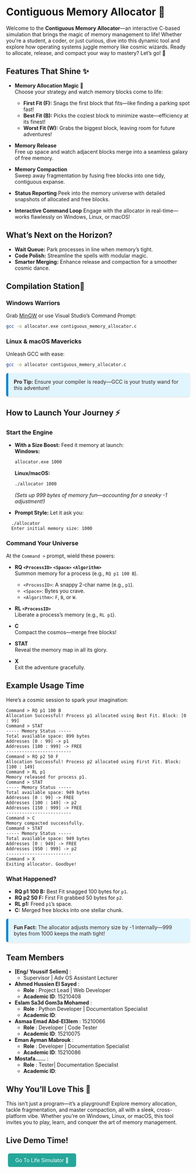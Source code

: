 # Contiguous Memory Allocator 🚀

Welcome to the **Contiguous Memory Allocator**—an interactive C-based simulation that brings the magic of memory management to life! Whether you're a student, a coder, or just curious, dive into this dynamic tool and explore how operating systems juggle memory like cosmic wizards. Ready to allocate, release, and compact your way to mastery? Let’s go! 🌟

## Features That Shine ✨

- **Memory Allocation Magic** 🎩  
  Choose your strategy and watch memory blocks come to life:  
  - **First Fit (F):** Snags the first block that fits—like finding a parking spot fast!  
  - **Best Fit (B):** Picks the coziest block to minimize waste—efficiency at its finest!  
  - **Worst Fit (W):** Grabs the biggest block, leaving room for future adventures!  

- **Memory Release**  
  Free up space and watch adjacent blocks merge into a seamless galaxy of free memory.

- **Memory Compaction**  
  Sweep away fragmentation by fusing free blocks into one tidy, contiguous expanse.

- **Status Reporting** 
  Peek into the memory universe with detailed snapshots of allocated and free blocks.

- **Interactive Command Loop**
  Engage with the allocator in real-time—works flawlessly on Windows, Linux, or macOS!

## What’s Next on the Horizon?

- **Wait Queue:** Park processes in line when memory’s tight.  
- **Code Polish:** Streamline the spells with modular magic.  
- **Smarter Merging:** Enhance release and compaction for a smoother cosmic dance.

## Compilation Station🔧

### Windows Warriors

Grab [MinGW](http://www.mingw.org/) or use Visual Studio’s Command Prompt:  

```bash
gcc -o allocator.exe contiguous_memory_allocator.c
```

### Linux & macOS Mavericks
  
Unleash GCC with ease:  

```bash
gcc -o allocator contiguous_memory_allocator.c
```

<div style="background: #e1f5fe; border-left: 6px solid #0288d1; padding: 15px; border-radius: 5px; margin: 15px 0; box-shadow: 0 2px 5px rgba(0, 0, 0, 0.1); transition: transform 0.3s ease;color:#322;">
  <strong>Pro Tip:</strong> Ensure your compiler is ready—GCC is your trusty wand for this adventure!
</div>

## How to Launch Your Journey ⚡

### Start the Engine  

- **With a Size Boost:** Feed it memory at launch:  
  **Windows:**

  ```bash
  allocator.exe 1000
  ```  

  **Linux/macOS:**

  ```bash
  ./allocator 1000
  ```  

  *(Sets up 999 bytes of memory fun—accounting for a sneaky -1 adjustment!)*  

- **Prompt Style:** Let it ask you:

```terminal
  ./allocator
  Enter initial memory size: 1000
```

### Command Your Universe

At the `Command >` prompt, wield these powers:  

- **RQ `<ProcessID>` `<Space>` `<Algorithm>`**  
  Summon memory for a process (e.g., `RQ p1 100 B`).  
  - `<ProcessID>`: A snappy 2-char name (e.g., `p1`).  
  - `<Space>`: Bytes you crave.  
  - `<Algorithm>`: `F`, `B`, or `W`.  

- **RL `<ProcessID>`**  
  Liberate a process’s memory (e.g., `RL p1`).  

- **C**  
  Compact the cosmos—merge free blocks!  

- **STAT**  
  Reveal the memory map in all its glory.  

- **X**  
  Exit the adventure gracefully.

## Example Usage Time

Here’s a cosmic session to spark your imagination:

```terminal
Command > RQ p1 100 B
Allocation Successful! Process p1 allocated using Best Fit. Block: [0 : 99]
Command > STAT
----- Memory Status -----
Total available space: 899 bytes
Addresses [0 : 99] -> p1
Addresses [100 : 999] -> FREE
-------------------------
Command > RQ p2 50 F
Allocation Successful! Process p2 allocated using First Fit. Block: [100 : 149]
Command > RL p1
Memory released for process p1.
Command > STAT
----- Memory Status -----
Total available space: 949 bytes
Addresses [0 : 99] -> FREE
Addresses [100 : 149] -> p2
Addresses [150 : 999] -> FREE
-------------------------
Command > C
Memory compacted successfully.
Command > STAT
----- Memory Status -----
Total available space: 949 bytes
Addresses [0 : 949] -> FREE
Addresses [950 : 999] -> p2
-------------------------
Command > X
Exiting allocator. Goodbye!
```

### What Happened?

- **RQ p1 100 B:** Best Fit snagged 100 bytes for `p1`.  
- **RQ p2 50 F:** First Fit grabbed 50 bytes for `p2`.  
- **RL p1:** Freed `p1`’s space.  
- **C:** Merged free blocks into one stellar chunk.  

<div style="background: #e1f5fe; border-left: 6px solid #0288d1; padding: 15px; border-radius: 5px; margin: 15px 0; box-shadow: 0 2px 5px rgba(0, 0, 0, 0.1); transition: transform 0.3s ease; color:#322;">
  <strong>Fun Fact:</strong> The allocator adjusts memory size by -1 internally—999 bytes from 1000 keeps the math tight!
</div>

## Team Members

- **[Eng/ Youssif Seliem]** :
  - Supervisor | Adv OS Assistant Lecturer
- **Ahmed Hussien El Sayed** :
  - **Role** : Project Lead | Web Developer
  - **Academic ID**: 15210408
- **Eslam Sa3d Gom3a Mohamed** :
  - **Role** : Python Developer | Documentation Specialist
  - **Academic ID**: 
- **Asmaa Emad Abd-El3lem** : 15210066
  - **Role** : Developer | Code Tester
  - **Academic ID**: 15210075
- **Eman Ayman Mabrouk** :
  - **Role** : Developer | Documentation Specialist
  - **Academic ID**: 15210086
- **Mostafa......** :
  - **Role** : Tester| Documentation Specialist
  - **Academic ID**:

## Why You’ll Love This 🌟

This isn’t just a program—it’s a playground! Explore memory allocation, tackle fragmentation, and master compaction, all with a sleek, cross-platform vibe. Whether you’re on Windows, Linux, or macOS, this tool invites you to play, learn, and conquer the art of memory management.  

## Live Demo Time!

<a href="https://eng-ahmed-hussien.github.io/Memory-Allocator/" style="display: inline-block; padding: 10px 20px; background: #26a69a; color: white; border-radius: 5px; text-align: center; text-decoration: none; margin: 5px; transition: background 0.3s ease;">Go To Life Simulator 🚀</a>